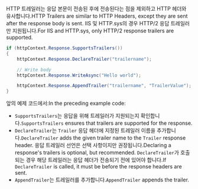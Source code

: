 <span data-ttu-id="f74f2-101">HTTP 트레일러는 응답 본문이 전송된 후에 전송된다는 점을 제외하고 HTTP 헤더와 유사합니다.</span><span class="sxs-lookup"><span data-stu-id="f74f2-101">HTTP Trailers are similar to HTTP Headers, except they are sent after the response body is sent.</span></span> <span data-ttu-id="f74f2-102">IIS 및 HTTP.sys의 경우 HTTP/2 응답 트레일러만 지원됩니다.</span><span class="sxs-lookup"><span data-stu-id="f74f2-102">For IIS and HTTP.sys, only HTTP/2 response trailers are supported.</span></span>

```csharp
if (httpContext.Response.SupportsTrailers())
{
    httpContext.Response.DeclareTrailer("trailername"); 

    // Write body
    httpContext.Response.WriteAsync("Hello world");

    httpContext.Response.AppendTrailer("trailername", "TrailerValue");
}
```

<span data-ttu-id="f74f2-103">앞의 예제 코드에서:</span><span class="sxs-lookup"><span data-stu-id="f74f2-103">In the preceding example code:</span></span>

* <span data-ttu-id="f74f2-104">`SupportsTrailers`는 응답을 위해 트레일러가 지원되는지 확인합니다.</span><span class="sxs-lookup"><span data-stu-id="f74f2-104">`SupportsTrailers` ensures that trailers are supported for the response.</span></span>
* <span data-ttu-id="f74f2-105">`DeclareTrailer`는 `Trailer` 응답 헤더에 지정된 트레일러 이름을 추가합니다.</span><span class="sxs-lookup"><span data-stu-id="f74f2-105">`DeclareTrailer` adds the given trailer name to the `Trailer` response header.</span></span> <span data-ttu-id="f74f2-106">응답 트레일러 선언은 선택 사항이지만 권장됩니다.</span><span class="sxs-lookup"><span data-stu-id="f74f2-106">Declaring a response's trailers is optional, but recommended.</span></span> <span data-ttu-id="f74f2-107">`DeclareTrailer`가 호출되는 경우 해당 트레일러는 응답 헤더가 전송되기 전에 있어야 합니다.</span><span class="sxs-lookup"><span data-stu-id="f74f2-107">If `DeclareTrailer` is called, it must be before the response headers are sent.</span></span>
* <span data-ttu-id="f74f2-108">`AppendTrailer`는 트레일러를 추가합니다.</span><span class="sxs-lookup"><span data-stu-id="f74f2-108">`AppendTrailer` appends the trailer.</span></span>
